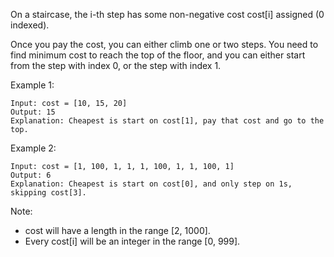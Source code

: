 On a staircase, the i-th step has some non-negative cost cost[i] assigned (0 indexed).

Once you pay the cost, you can either climb one or two steps. You need to find minimum cost to reach the top of the floor, and you can either start from the step with index 0, or the step with index 1.

Example 1:

```
Input: cost = [10, 15, 20]
Output: 15
Explanation: Cheapest is start on cost[1], pay that cost and go to the top.
```

Example 2:

```
Input: cost = [1, 100, 1, 1, 1, 100, 1, 1, 100, 1]
Output: 6
Explanation: Cheapest is start on cost[0], and only step on 1s, skipping cost[3].
```

Note:
 - cost will have a length in the range [2, 1000].
 - Every cost[i] will be an integer in the range [0, 999].
